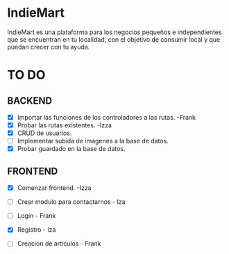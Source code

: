 # IndieMart
IndieMart es una plataforma para los negocios pequeños e independientes que se encuentran en tu localidad, con el objetivo de consumir local y que puedan crecer con tu ayuda.
# TO DO
## BACKEND
- [x] Importar las funciones de los controladores a las rutas. -Frank
- [x] Probar las rutas existentes. -Izza
- [x] CRUD de usuarios.
- [ ] Implementar subida de imagenes a la base de datos.
- [x] Probar guardado en la base de datos.
## FRONTEND
- [x] Comenzar frontend. -Izza
- [ ] Crear modulo para contactarnos - Iza
- [ ] Login - Frank
- [x] Registro - Iza
- [ ] Creacion de articulos - Frank

